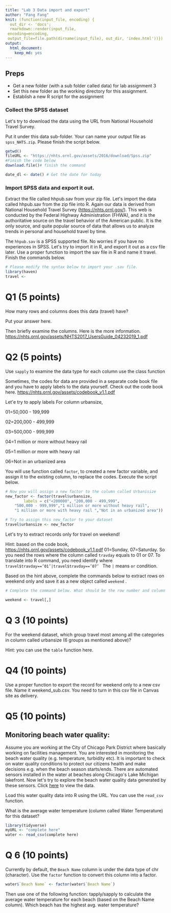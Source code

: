 ```yaml
---
title: "Lab 3 Data import and export"
author: "Fang Fang"
knit: (function(input_file, encoding) {
  out_dir <- 'docs';
  rmarkdown::render(input_file,
 encoding=encoding,
 output_file=file.path(dirname(input_file), out_dir, 'index.html'))})
output: 
  html_document: 
    keep_md: yes
---
```




## Preps
- Get a new folder (with a sub folder called data) for lab assignment 3
- Set this new folder as the working directory for this assignment. 
- Establish a new R script for the assignment


### Collect the SPSS dataset 

 
Let's try to download the data using the URL from National Household Travel Survey. 

Put it under this data sub-folder. Your can name your output file as `spss_NHTS.zip`. Please finish the script below. 


```r
getwd()
fileURL <- "https://nhts.ornl.gov/assets/2016/download/Spss.zip"
#Finish the code below
download.file()# finish the command

date_dl <- date() # Get the date for today
```


### Import SPSS data and export it out. 
Extract the file called hhpub.sav from your zip file. Let's import the data called hhpub.sav from the zip file into R. Again our data is derived from National Household Travel Survey (https://nhts.ornl.gov/). This web is conducted by the Federal Highway Administration (FHWA), and it is the authoritative source on the travel behavior of the American public. It is the only source, and quite popular source of data that allows us to analyze trends in personal and household travel by time. 

The `hhpub.sav` is a SPSS supported file. No worries if you have no experiences in SPSS. Let's try to import it in R, and export it out as a csv file later. Use a proper function to import the sav file in R and name it travel. Finish the commands below. 


```r
# Please modify the syntax below to import your .sav file. 
library(haven)
travel <- 
```
# Q1  (5 points)
How many rows and columns does this data (travel) have? 

Put your answer here. 

Then briefly examine the columns. Here is the more information.
https://nhts.ornl.gov/assets/NHTS2017_UsersGuide_04232019_1.pdf

# Q2 (5 points)
Use `sapply` to examine the data type for each column use the class function



Sometimes, the codes for data are provided in a separate code book file and you have to apply labels to the data yourself. 
Check out the code book here. https://nhts.ornl.gov/assets/codebook_v1.1.pdf

Let'e try to apply labels
For column urbansize, 

01=50,000 - 199,999 

02=200,000 - 499,999 

03=500,000 - 999,999 

04=1 million or more without heavy rail 

05=1 million or more with heavy rail

06=Not in an urbanized area 


You will use function called `factor`, to created a new factor variable, and assign it to the existing column, to replace the codes. Execute the script below. 


```r
# Now you will assign a new factor to the column called Urbanisize
new_factor <- factor(travel$urbansize, 
        labels = c("<200000", "200,000 - 499,999", 
    "500,000 - 999,999","1 million or more without heavy rail",
    "1 million or more with heavy rail ","Not in an urbanized area"))

# Try to assign this new_factor to your dataset
travel$urbansize <- new_factor
```


Let's try to extract records only for travel on weekend!

Hint: based on the code book, https://nhts.ornl.gov/assets/codebook_v1.1.pdf
01=Sunday, 07=Saturday. So you need the rows where the column called `travday` equals to 01 or 07. To translate into R command, you need identify where `travel$travday==’01’|travel$travday==’07’ ` The `|` means `or` condition. 

Based on the hint above, complete the commands below to extract rows on weekend only and save it as a new object called `weekend` .


```r
# Complete the command below. What should be the row number and column number when subsetting? 

weekend <- travel[,]
```

# Q 3 (10 points)

For the weekend dataset, which group travel most among all the categories in column called urbansize (6 groups as mentioned above)?

Hint: you can use the `table` function here. 

# Q4 (10 points)

Use a proper function to export the record for weekend only to a new csv file. Name it weekend_sub.csv. You need to turn in this csv file in Canvas site as delivery. 


# Q5 (10 points)
## Monitoring beach water quality: 

Assume you are working at the City of Chicago Park District where basically working on facilities management. You are interested in monitoring the beach water quality (e.g. temperature, turbidity etc). It is important to check on water quality conditions to protect our citizens health and make decisions e.g. when the beach season starts/ends. There are automated sensors installed in the water at beaches along Chicago's Lake Michigan lakefront. Now let's try to explore the beach water quality data generated by these sensors. Click [here](https://data.cityofchicago.org/Parks-Recreation/Beach-Water-Quality-Automated-Sensors/qmqz-2xku/data) to view the data. 



Load this water quality data into R using the URL. You can use the `read_csv` function.  

What is the average water temperature  (column called Water Temperature) for this dataset? 


```r
library(tidyverse)
myURL <- "complete here"
water <- read_csv(complete here)
```

# Q 6  (10 points)

Currently by default, the `Beach Name` column is under the data type of chr (character). Use the `factor` function to convert this column into a factor. 

```r
water$`Beach Name` <- factor(water$`Beach Name`)
```

Then use one of the following function: tapply/sapply to calculate the average water temperature for each beach (based on the Beach Name column). Which beach has the highest avg. water temperature? 


















